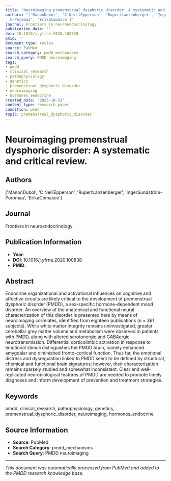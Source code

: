 ```yaml
---
title: 'Neuroimaging premenstrual dysphoric disorder: A systematic and critical review.'
authors: "['ManonDubol', 'C NeillEpperson', 'RupertLanzenberger', 'IngerSundstr\xF6\
  m-Poromaa', 'ErikaComasco']"
journal: Frontiers in neuroendocrinology
publication_date: ''
doi: 10.1016/j.yfrne.2020.100838
pmid: ''
document_type: review
source: PubMed
search_category: pmdd_mechanisms
search_query: PMDD neuroimaging
tags:
- pmdd
- clinical_research
- pathophysiology
- genetics
- premenstrual_dysphoric_disorder
- neuroimaging
- hormones_endocrine
created_date: '2025-10-21'
content_type: research_paper
condition: pmdd
topic: premenstrual_dysphoric_disorder
---
```


# Neuroimaging premenstrual dysphoric disorder: A systematic and critical review.

## Authors
['ManonDubol', 'C NeillEpperson', 'RupertLanzenberger', 'IngerSundström-Poromaa', 'ErikaComasco']

## Journal
Frontiers in neuroendocrinology

## Publication Information
- **Year**: 
- **DOI**: 10.1016/j.yfrne.2020.100838
- **PMID**: 

## Abstract
Endocrine organizational and activational influences on cognitive and affective circuits are likely critical to the development of premenstrual dysphoric disorder (PMDD), a sex-specific hormone-dependent mood disorder. An overview of the anatomical and functional neural characterization of this disorder is presented here by means of neuroimaging correlates, identified from eighteen publications (n = 361 subjects). While white matter integrity remains uninvestigated, greater cerebellar grey matter volume and metabolism were observed in patients with PMDD, along with altered serotonergic and GABAergic neurotransmission. Differential corticolimbic activation in response to emotional stimuli distinguishes the PMDD brain, namely enhanced amygdalar and diminished fronto-cortical function. Thus far, the emotional distress and dysregulation linked to PMDD seem to be defined by structural, chemical and functional brain signatures; however, their characterization remains sparsely studied and somewhat inconsistent. Clear and well-replicated neurobiological features of PMDD are needed to promote timely diagnoses and inform development of prevention and treatment strategies.

## Keywords
pmdd, clinical_research, pathophysiology, genetics, premenstrual_dysphoric_disorder, neuroimaging, hormones_endocrine

## Source Information
- **Source**: PubMed
- **Search Category**: pmdd_mechanisms
- **Search Query**: PMDD neuroimaging

---
*This document was automatically processed from PubMed and added to the PMDD research knowledge base.*
